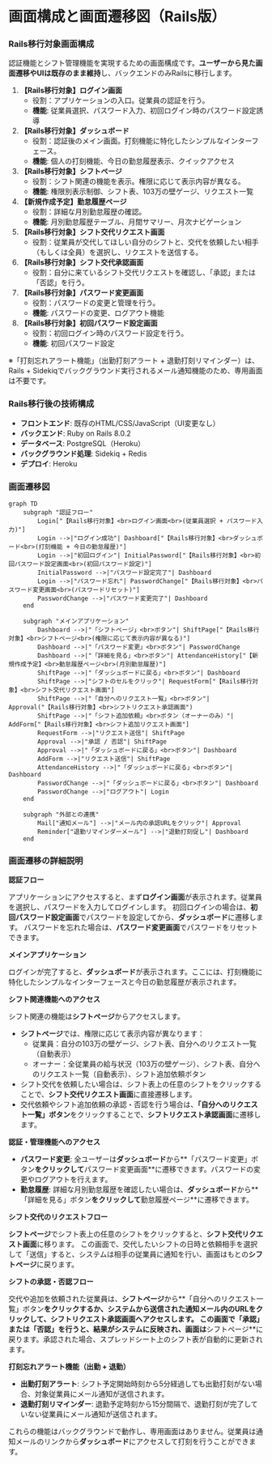 # 画面構成と画面遷移図（Rails版）

### Rails移行対象画面構成

認証機能とシフト管理機能を実現するための画面構成です。**ユーザーから見た画面遷移やUIは既存のまま維持**し、バックエンドのみRailsに移行します。

1. **【Rails移行対象】ログイン画面**
    - 役割：アプリケーションの入口。従業員の認証を行う。
    - **機能**: 従業員選択、パスワード入力、初回ログイン時のパスワード設定誘導
2. **【Rails移行対象】ダッシュボード**
    - 役割：認証後のメイン画面。打刻機能に特化したシンプルなインターフェース。
    - **機能**: 個人の打刻機能、今日の勤怠履歴表示、クイックアクセス
3. **【Rails移行対象】シフトページ**
    - 役割：シフト関連の機能を表示。権限に応じて表示内容が異なる。
    - **機能**: 権限別表示制御、シフト表、103万の壁ゲージ、リクエスト一覧
4. **【新規作成予定】勤怠履歴ページ**
    - 役割：詳細な月別勤怠履歴の確認。
    - **機能**: 月別勤怠履歴テーブル、月間サマリー、月次ナビゲーション
5. **【Rails移行対象】シフト交代リクエスト画面**
    - 役割：従業員が交代してほしい自分のシフトと、交代を依頼したい相手（もしくは全員）を選択し、リクエストを送信する。
6. **【Rails移行対象】シフト交代承認画面**
    - 役割：自分に来ているシフト交代リクエストを確認し、「承認」または「否認」を行う。
7. **【Rails移行対象】パスワード変更画面**
    - 役割：パスワードの変更と管理を行う。
    - **機能**: パスワードの変更、ログアウト機能
8. **【Rails移行対象】初回パスワード設定画面**
    - 役割：初回ログイン時のパスワード設定を行う。
    - **機能**: 初回パスワード設定

※「打刻忘れアラート機能」（出勤打刻アラート + 退勤打刻リマインダー）は、Rails + Sidekiqでバックグラウンド実行されるメール通知機能のため、専用画面は不要です。

### Rails移行後の技術構成

- **フロントエンド**: 既存のHTML/CSS/JavaScript（UI変更なし）
- **バックエンド**: Ruby on Rails 8.0.2
- **データベース**: PostgreSQL（Heroku）
- **バックグラウンド処理**: Sidekiq + Redis
- **デプロイ**: Heroku

### 画面遷移図

```mermaid
graph TD
    subgraph "認証フロー"
        Login["【Rails移行対象】<br>ログイン画面<br>(従業員選択 + パスワード入力)"]
        Login -->|"ログイン成功"| Dashboard["【Rails移行対象】<br>ダッシュボード<br>(打刻機能 + 今日の勤怠履歴)"]
        Login -->|"初回ログイン"| InitialPassword["【Rails移行対象】<br>初回パスワード設定画面<br>(初回パスワード設定)"]
        InitialPassword -->|"パスワード設定完了"| Dashboard
        Login -->|"パスワード忘れ"| PasswordChange["【Rails移行対象】<br>パスワード変更画面<br>(パスワードリセット)"]
        PasswordChange -->|"パスワード変更完了"| Dashboard
    end

    subgraph "メインアプリケーション"
        Dashboard -->|"「シフトページ」<br>ボタン"| ShiftPage["【Rails移行対象】<br>シフトページ<br>(権限に応じて表示内容が異なる)"]
        Dashboard -->|"「パスワード変更」<br>ボタン"| PasswordChange
        Dashboard -->|"「詳細を見る」<br>ボタン"| AttendanceHistory["【新規作成予定】<br>勤怠履歴ページ<br>(月別勤怠履歴)"]
        ShiftPage -->|"「ダッシュボードに戻る」<br>ボタン"| Dashboard
        ShiftPage -->|"シフトのセルをクリック"| RequestForm["【Rails移行対象】<br>シフト交代リクエスト画面"]
        ShiftPage -->|"「自分へのリクエスト一覧」<br>ボタン"| Approval("【Rails移行対象】<br>シフトリクエスト承認画面")
        ShiftPage -->|"「シフト追加依頼」<br>ボタン（オーナーのみ）"| AddForm["【Rails移行対象】<br>シフト追加リクエスト画面"]
        RequestForm -->|"リクエスト送信"| ShiftPage
        Approval -->|"承認 / 否認"| ShiftPage
        Approval -->|"「ダッシュボードに戻る」<br>ボタン"| Dashboard
        AddForm -->|"リクエスト送信"| ShiftPage
        AttendanceHistory -->|"「ダッシュボードに戻る」<br>ボタン"| Dashboard
        PasswordChange -->|"「ダッシュボードに戻る」<br>ボタン"| Dashboard
        PasswordChange -->|"ログアウト"| Login
    end

    subgraph "外部との連携"
        Mail["通知メール"] -->|"メール内の承認URLをクリック"| Approval
        Reminder["退勤リマインダーメール"] -->|"退勤打刻促し"| Dashboard
    end
```

### 画面遷移の詳細説明

**認証フロー**

アプリケーションにアクセスすると、まず**ログイン画面**が表示されます。従業員を選択し、パスワードを入力してログインします。
初回ログインの場合は、**初回パスワード設定画面**でパスワードを設定してから、**ダッシュボード**に遷移します。
パスワードを忘れた場合は、**パスワード変更画面**でパスワードをリセットできます。

**メインアプリケーション**

ログインが完了すると、**ダッシュボード**が表示されます。ここには、打刻機能に特化したシンプルなインターフェースと今日の勤怠履歴が表示されます。

**シフト関連機能へのアクセス**

シフト関連の機能は**シフトページ**からアクセスします。

- **シフトページ**では、権限に応じて表示内容が異なります：
  - 従業員：自分の103万の壁ゲージ、シフト表、自分へのリクエスト一覧（自動表示）
  - オーナー：全従業員の給与状況（103万の壁ゲージ）、シフト表、自分へのリクエスト一覧（自動表示）、シフト追加依頼ボタン
- シフト交代を依頼したい場合は、シフト表上の任意のシフトをクリックすることで、**シフト交代リクエスト画面**に直接遷移します。
- 交代依頼やシフト追加依頼の承認・否認を行う場合は、**「自分へのリクエスト一覧」ボタン**をクリックすることで、**シフトリクエスト承認画面**に遷移します。

**認証・管理機能へのアクセス**

- **パスワード変更**: 全ユーザーは**ダッシュボード**から**「パスワード変更」ボタン**をクリックして**パスワード変更画面**に遷移できます。パスワードの変更やログアウトを行えます。
- **勤怠履歴**: 詳細な月別勤怠履歴を確認したい場合は、**ダッシュボード**から**「詳細を見る」ボタン**をクリックして**勤怠履歴ページ**に遷移できます。

**シフト交代のリクエストフロー**

**シフトページ**でシフト表上の任意のシフトをクリックすると、**シフト交代リクエスト画面**に移ります。
この画面で、交代したいシフトの日時と依頼相手を選択して「送信」すると、システムは相手の従業員に通知を行い、画面はもとの**シフトページ**に戻ります。

**シフトの承認・否認フロー**

交代や追加を依頼された従業員は、**シフトページ**から**「自分へのリクエスト一覧」ボタン**をクリックするか、システムから送信された通知メール内のURLをクリックして、**シフトリクエスト承認画面**へアクセスします。
この画面で「承認」または「否認」を行うと、結果がシステムに反映され、画面は**シフトページ**に戻ります。承認された場合、スプレッドシート上のシフト表が自動的に更新されます。

**打刻忘れアラート機能（出勤 + 退勤）**

- **出勤打刻アラート**: シフト予定開始時刻から5分経過しても出勤打刻がない場合、対象従業員にメール通知が送信されます。
- **退勤打刻リマインダー**: 退勤予定時刻から15分間隔で、退勤打刻が完了していない従業員にメール通知が送信されます。

これらの機能はバックグラウンドで動作し、専用画面はありません。従業員は通知メールのリンクから**ダッシュボード**にアクセスして打刻を行うことができます。